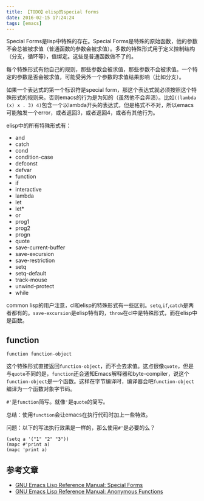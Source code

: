 ```yaml
---
title: 【TODO】elisp的special forms
date: 2016-02-15 17:24:24
tags: [emacs]
---
```


Special Forms是lisp中特殊的存在。Special Forms是特殊的原始函数，他的参数不会总被被求值（普通函数的参数会被求值）。多数的特殊形式用于定义控制结构（分支，循环等），值绑定。这些是普通函数做不了的。

每个特殊形式有他自己的规则，那些参数会被求值，那些参数不会被求值。一个特定的参数是否会被求值，可能受另外一个参数的求值结果影响（比如分支）。

如果一个表达式的第一个标识符是special form，那这个表达式就必须按照这个特殊形式的规则来。否则emacs的行为是为知的（虽然他不会奔溃）。比如`((lambda (x) x . 3) 4)`包含一个以lambda开头的表达式，但是格式不不对，所以emacs可能触发一个error，或者返回3，或者返回4，或者有其他行为。

elisp中的所有特殊形式有：
- and
- catch
- cond
- condition-case
- defconst
- defvar
- function
- if
- interactive
- lambda
- let
- let*
- or
- prog1
- prog2
- progn
- quote
- save-current-buffer
- save-excursion
- save-restriction
- setq
- setq-default
- track-mouse
- unwind-protect
- while

common lisp的用户注意，cl和elisp的特殊形式有一些区别。`setq`,`if`,`catch`是两者都有的。`save-excursion`是elisp特有的，`throw`在cl中是特殊形式，而在elisp中是函数。

## function

    function function-object

这个特殊形式直接返回`function-object`，而不会去求值。这点很像`quote`，但是与`quote`不同的是，`function`还会通知Emacs解释器和byte-compiler，说这个`function-object`是一个函数。这样在字节编译时，编译器会吧`function-object`编译为一个函数对象字节码。

`#'`是`function`简写。就像`'`是`quote`的简写。

总结：使用`function`会让emacs在执行代码时加上一些特效。

问题：以下的写法执行效果是一样的，那么使用`#'`是必要的么？

```
(setq a '("1" "2" "3"))
(mapc #'print a)
(mapc 'print a)
```




## 参考文章
- [GNU Emacs Lisp Reference Manual: Special Forms](http://www.gnu.org/software/emacs/manual/html_node/elisp/Special-Forms.html)
- [GNU Emacs Lisp Reference Manual: Anonymous Functions](http://www.gnu.org/software/emacs/manual/html_node/elisp/Anonymous-Functions.html#Anonymous-Functions)
